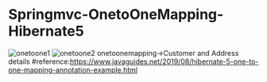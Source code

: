 # Springmvc-OnetoOneMapping-Hibernate5
![onetoone1](https://user-images.githubusercontent.com/56108097/93713669-ee406180-fb7a-11ea-943d-e6806df124b3.PNG)
![onetoone2](https://user-images.githubusercontent.com/56108097/93713684-07491280-fb7b-11ea-8734-977c6e5379fe.PNG)
onetoonemapping->Customer and Address details
#reference:https://www.javaguides.net/2019/08/hibernate-5-one-to-one-mapping-annotation-example.html
